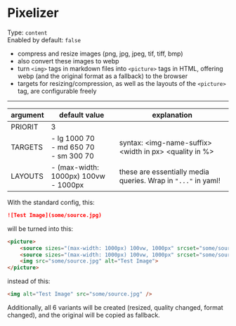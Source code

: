 # Pixelizer

Type: `content`  
Enabled by default: `false`

- compress and resize images (png, jpg, jpeg, tif, tiff, bmp)
- also convert these images to webp
- turn `<img>` tags in markdown files into `<picture>` tags in HTML, offering webp (and the original format as a fallback) to the browser
- targets for resizing/compression, as well as the layouts of the `<picture>` tag, are configurable freely


---

|argument	   |default value	   |explanation									|
|--------------|-------------------|--------------------------------------------|
|PRIORIT	   |3                  |											|
|TARGETS	   |- lg 1000 70<br>- md 650 70<br>- sm 300 70|syntax: \<img-name-suffix\> \<width in px\> \<quality in %\>|
|LAYOUTS	   |- (max-width: 1000px) 100vw<br>- 1000px |these are essentially media queries. Wrap in `"..."` in yaml! |

With the standard config, this:

```md
![Test Image](some/source.jpg)
```

will be turned into this:

```HTML
<picture>
	<source sizes="(max-width: 1000px) 100vw, 1000px" srcset="some/source-lg.webp 1000w, some/source-md.webp 650w, some/source-sm.webp 300w" type="image/webp">
	<source sizes="(max-width: 1000px) 100vw, 1000px" srcset="some/source-lg.jpg 1000w, some/source-md.jpg 650w, some/source-sm.jpg 300w" type="image/jpg">
	<img src="some/source.jpg" alt="Test Image">
</picture>
```

instead of this:

```HTML
<img alt="Test Image" src="some/source.jpg" />
```

Additionally, all 6 variants will be created (resized, quality changed, format changed), and the original will be copied as fallback.
